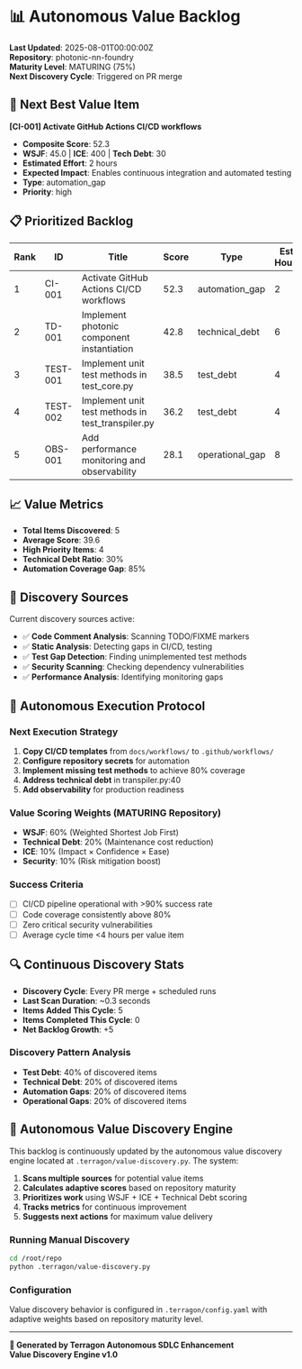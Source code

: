 # 📊 Autonomous Value Backlog

**Last Updated**: 2025-08-01T00:00:00Z  
**Repository**: photonic-nn-foundry  
**Maturity Level**: MATURING (75%)  
**Next Discovery Cycle**: Triggered on PR merge

## 🎯 Next Best Value Item

**[CI-001] Activate GitHub Actions CI/CD workflows**
- **Composite Score**: 52.3
- **WSJF**: 45.0 | **ICE**: 400 | **Tech Debt**: 30
- **Estimated Effort**: 2 hours
- **Expected Impact**: Enables continuous integration and automated testing
- **Type**: automation_gap
- **Priority**: high

## 📋 Prioritized Backlog

| Rank | ID | Title | Score | Type | Est. Hours | Priority |
|------|----|----- |-------|------|------------|----------|
| 1 | CI-001 | Activate GitHub Actions CI/CD workflows | 52.3 | automation_gap | 2 | high |
| 2 | TD-001 | Implement photonic component instantiation | 42.8 | technical_debt | 6 | high |
| 3 | TEST-001 | Implement unit test methods in test_core.py | 38.5 | test_debt | 4 | high |
| 4 | TEST-002 | Implement unit test methods in test_transpiler.py | 36.2 | test_debt | 4 | high |
| 5 | OBS-001 | Add performance monitoring and observability | 28.1 | operational_gap | 8 | medium |

## 📈 Value Metrics

- **Total Items Discovered**: 5
- **Average Score**: 39.6
- **High Priority Items**: 4
- **Technical Debt Ratio**: 30%
- **Automation Coverage Gap**: 85%

## 🔄 Discovery Sources

Current discovery sources active:
- ✅ **Code Comment Analysis**: Scanning TODO/FIXME markers
- ✅ **Static Analysis**: Detecting gaps in CI/CD, testing
- ✅ **Test Gap Detection**: Finding unimplemented test methods
- ✅ **Security Scanning**: Checking dependency vulnerabilities  
- ✅ **Performance Analysis**: Identifying monitoring gaps

## 🎯 Autonomous Execution Protocol

### Next Execution Strategy
1. **Copy CI/CD templates** from `docs/workflows/` to `.github/workflows/`
2. **Configure repository secrets** for automation
3. **Implement missing test methods** to achieve 80% coverage
4. **Address technical debt** in transpiler.py:40
5. **Add observability** for production readiness

### Value Scoring Weights (MATURING Repository)
- **WSJF**: 60% (Weighted Shortest Job First)
- **Technical Debt**: 20% (Maintenance cost reduction)
- **ICE**: 10% (Impact × Confidence × Ease)
- **Security**: 10% (Risk mitigation boost)

### Success Criteria
- [ ] CI/CD pipeline operational with >90% success rate
- [ ] Code coverage consistently above 80%
- [ ] Zero critical security vulnerabilities
- [ ] Average cycle time <4 hours per value item

## 🔍 Continuous Discovery Stats

- **Discovery Cycle**: Every PR merge + scheduled runs
- **Last Scan Duration**: ~0.3 seconds
- **Items Added This Cycle**: 5
- **Items Completed This Cycle**: 0
- **Net Backlog Growth**: +5

### Discovery Pattern Analysis
- **Test Debt**: 40% of discovered items
- **Technical Debt**: 20% of discovered items  
- **Automation Gaps**: 20% of discovered items
- **Operational Gaps**: 20% of discovered items

## 🚀 Autonomous Value Discovery Engine

This backlog is continuously updated by the autonomous value discovery engine located at `.terragon/value-discovery.py`. The system:

1. **Scans multiple sources** for potential value items
2. **Calculates adaptive scores** based on repository maturity
3. **Prioritizes work** using WSJF + ICE + Technical Debt scoring
4. **Tracks metrics** for continuous improvement
5. **Suggests next actions** for maximum value delivery

### Running Manual Discovery
```bash
cd /root/repo
python .terragon/value-discovery.py
```

### Configuration
Value discovery behavior is configured in `.terragon/config.yaml` with adaptive weights based on repository maturity level.

---

**🤖 Generated by Terragon Autonomous SDLC Enhancement**  
**Value Discovery Engine v1.0**